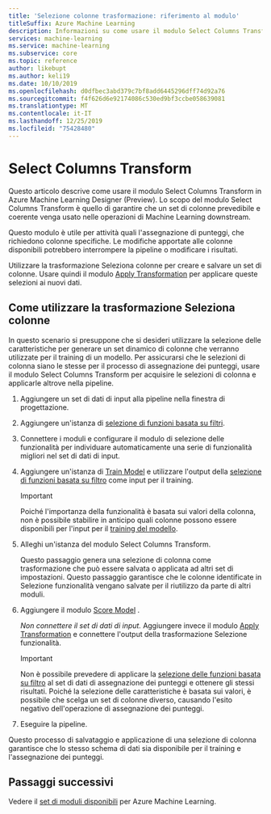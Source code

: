 ```yaml
---
title: 'Selezione colonne trasformazione: riferimento al modulo'
titleSuffix: Azure Machine Learning
description: Informazioni su come usare il modulo Select Columns Transform in Azure Machine Learning per creare una trasformazione che seleziona lo stesso subset di colonne del set di dati specificato.
services: machine-learning
ms.service: machine-learning
ms.subservice: core
ms.topic: reference
author: likebupt
ms.author: keli19
ms.date: 10/10/2019
ms.openlocfilehash: d0dfbec3abd379c7bf8add6445296dff74d92a76
ms.sourcegitcommit: f4f626d6e92174086c530ed9bf3ccbe058639081
ms.translationtype: MT
ms.contentlocale: it-IT
ms.lasthandoff: 12/25/2019
ms.locfileid: "75428480"
---
```

# <a name="select-columns-transform"></a>Select Columns Transform

Questo articolo descrive come usare il modulo Select Columns Transform in Azure Machine Learning Designer (Preview). Lo scopo del modulo Select Columns Transform è quello di garantire che un set di colonne prevedibile e coerente venga usato nelle operazioni di Machine Learning downstream.

Questo modulo è utile per attività quali l'assegnazione di punteggi, che richiedono colonne specifiche. Le modifiche apportate alle colonne disponibili potrebbero interrompere la pipeline o modificare i risultati.

Utilizzare la trasformazione Seleziona colonne per creare e salvare un set di colonne. Usare quindi il modulo [Apply Transformation](apply-transformation.md) per applicare queste selezioni ai nuovi dati.

## <a name="how-to-use-select-columns-transform"></a>Come utilizzare la trasformazione Seleziona colonne

In questo scenario si presuppone che si desideri utilizzare la selezione delle caratteristiche per generare un set dinamico di colonne che verranno utilizzate per il training di un modello. Per assicurarsi che le selezioni di colonna siano le stesse per il processo di assegnazione dei punteggi, usare il modulo Select Columns Transform per acquisire le selezioni di colonna e applicarle altrove nella pipeline.

1. Aggiungere un set di dati di input alla pipeline nella finestra di progettazione.

2. Aggiungere un'istanza di [selezione di funzioni basata su filtri](filter-based-feature-selection.md).

3. Connettere i moduli e configurare il modulo di selezione delle funzionalità per individuare automaticamente una serie di funzionalità migliori nel set di dati di input.

4. Aggiungere un'istanza di [Train Model](train-model.md) e utilizzare l'output della [selezione di funzioni basata su filtro](filter-based-feature-selection.md) come input per il training.

    > [!IMPORTANT]
    > Poiché l'importanza della funzionalità è basata sui valori della colonna, non è possibile stabilire in anticipo quali colonne possono essere disponibili per l'input per il [training del modello](train-model.md).  
5. Alleghi un'istanza del modulo Select Columns Transform. 

    Questo passaggio genera una selezione di colonna come trasformazione che può essere salvata o applicata ad altri set di impostazioni. Questo passaggio garantisce che le colonne identificate in Selezione funzionalità vengano salvate per il riutilizzo da parte di altri moduli.

6. Aggiungere il modulo [Score Model](score-model.md) . 

   *Non connettere il set di dati di input.* Aggiungere invece il modulo [Apply Transformation](apply-transformation.md) e connettere l'output della trasformazione Selezione funzionalità.

   > [!IMPORTANT]
   > Non è possibile prevedere di applicare la [selezione delle funzioni basata su filtro](filter-based-feature-selection.md) al set di dati di assegnazione dei punteggi e ottenere gli stessi risultati. Poiché la selezione delle caratteristiche è basata sui valori, è possibile che scelga un set di colonne diverso, causando l'esito negativo dell'operazione di assegnazione dei punteggi.
7. Eseguire la pipeline.

Questo processo di salvataggio e applicazione di una selezione di colonna garantisce che lo stesso schema di dati sia disponibile per il training e l'assegnazione dei punteggi.


## <a name="next-steps"></a>Passaggi successivi

Vedere il [set di moduli disponibili](module-reference.md) per Azure Machine Learning. 
